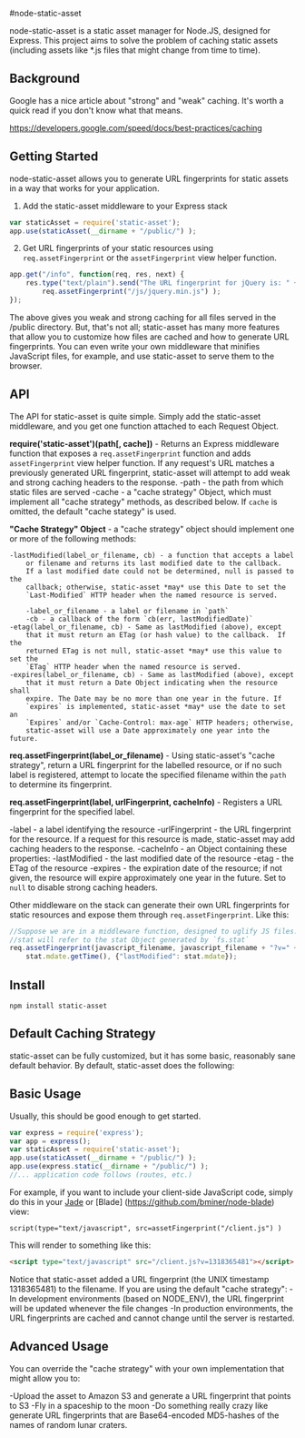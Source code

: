 #node-static-asset

node-static-asset is a static asset manager for Node.JS, designed for Express.
This project aims to solve the problem of caching static assets (including
assets like *.js files that might change from time to time).

## Background

Google has a nice article about "strong" and "weak" caching.  It's worth a quick
read if you don't know what that means.

https://developers.google.com/speed/docs/best-practices/caching

## Getting Started

node-static-asset allows you to generate URL fingerprints for static assets in
a way that works for your application.

1. Add the static-asset middleware to your Express stack
```javascript
var staticAsset = require('static-asset');
app.use(staticAsset(__dirname + "/public/") );
```

2. Get URL fingerprints of your static resources using `req.assetFingerprint`
or the `assetFingerprint` view helper function.
```javascript
app.get("/info", function(req, res, next) {
	res.type("text/plain").send("The URL fingerprint for jQuery is: " +
		req.assetFingerprint("/js/jquery.min.js") );
});
```

The above gives you weak and strong caching for all files served in the /public
directory.  But, that's not all; static-asset has many more features that allow
you to customize how files are cached and how to generate URL fingerprints. You
can even write your own middleware that minifies JavaScript files, for example,
and use static-asset to serve them to the browser.

## API

The API for static-asset is quite simple. Simply add the static-asset
middleware, and you get one function attached to each Request Object.

**require('static-asset')(path[, cache])** - Returns an Express middleware
function that exposes a `req.assetFingerprint` function and adds
`assetFingerprint` view helper function.  If any request's URL matches a
previously generated URL fingerprint, static-asset will attempt to add weak and
strong caching headers to the response.
	-path - the path from which static files are served
	-cache - a "cache strategy" Object, which must implement all "cache
		strategy" methods, as described below. If `cache` is omitted, the
		default "cache stategy" is used.

**"Cache Strategy" Object** - a "cache strategy" object should implement one or
more of the following methods:

	-lastModified(label_or_filename, cb) - a function that accepts a label
		or filename and returns its last modified date to the callback.
		If a last modified date could not be determined, null is passed to the
		callback; otherwise, static-asset *may* use this Date to set the
		`Last-Modified` HTTP header when the named resource is served.

		-label_or_filename - a label or filename in `path`
		-cb - a callback of the form `cb(err, lastModifiedDate)`
	-etag(label_or_filename, cb) - Same as lastModified (above), except
		that it must return an ETag (or hash value) to the callback.  If the
		returned ETag is not null, static-asset *may* use this value to set the
		`ETag` HTTP header when the named resource is served.
	-expires(label_or_filename, cb) - Same as lastModified (above), except
		that it must return a Date Object indicating when the resource shall
		expire. The Date may be no more than one year in the future. If
		`expires` is implemented, static-asset *may* use the date to set an
		`Expires` and/or `Cache-Control: max-age` HTTP headers; otherwise,
		static-asset will use a Date approximately one year into the future.

**req.assetFingerprint(label_or_filename)** - Using static-asset's "cache
strategy", return a URL fingerprint for the labelled resource, or if no such
label is registered, attempt to locate the specified filename within the `path`
to determine its fingerprint.

**req.assetFingerprint(label, urlFingerprint, cacheInfo)** - Registers a URL
fingerprint for the specified label.

-label - a label identifying the resource
-urlFingerprint - the URL fingerprint for the resource. If a request for this
	resource is made, static-asset may add caching headers to the response.
-cacheInfo - an Object containing these properties:
	-lastModified - the last modified date of the resource
	-etag - the ETag of the resource
	-expires - the expiration date of the resource; if not given, the resource
		will expire approximately one year in the future. Set to `null` to
		disable strong caching headers.

Other middleware on the stack can generate their own URL fingerprints for
static resources and expose them through `req.assetFingerprint`. Like this:

```javascript
//Suppose we are in a middleware function, designed to uglify JS files...
//stat will refer to the stat Object generated by `fs.stat`
req.assetFingerprint(javascript_filename, javascript_filename + "?v=" +
	stat.mdate.getTime(), {"lastModified": stat.mdate});
```

## Install

`npm install static-asset`

## Default Caching Strategy

static-asset can be fully customized, but it has some basic, reasonably sane default behavior.
By default, static-asset does the following:

## Basic Usage

Usually, this should be good enough to get started.

```javascript
var express = require('express');
var app = express();
var staticAsset = require('static-asset');
app.use(staticAsset(__dirname + "/public/") );
app.use(express.static(__dirname + "/public/") );
//... application code follows (routes, etc.)
```

For example, if you want to include your client-side JavaScript code, simply
do this in your [Jade](https://github.com/visionmedia/jade) or [Blade]
(https://github.com/bminer/node-blade) view:

```jade
script(type="text/javascript", src=assetFingerprint("/client.js") )
```

This will render to something like this:

```html
<script type="text/javascript" src="/client.js?v=1318365481"></script>
```

Notice that static-asset added a URL fingerprint (the UNIX timestamp
1318365481) to the filename.
If you are using the default "cache strategy":
	-In development environments (based on NODE_ENV), the URL fingerprint will
		be updated whenever the file changes
	-In production environments, the URL fingerprints are cached and cannot
		change until the server is restarted.

## Advanced Usage

You can override the "cache strategy" with your own implementation that might
allow you to:

-Upload the asset to Amazon S3 and generate a URL fingerprint that points to S3
-Fly in a spaceship to the moon
-Do something really crazy like generate URL fingerprints that are
Base64-encoded MD5-hashes of the names of random lunar craters.

